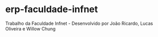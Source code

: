 erp-faculdade-infnet
====================

Trabalho da Faculdade Infnet - Desenvolvido por João Ricardo, Lucas Oliveira e Willow Chung
